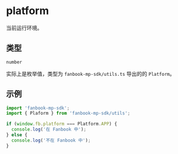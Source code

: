 # platform

当前运行环境。

## 类型

`number`

实际上是枚举值，类型为 `fanbook-mp-sdk/utils.ts` 导出的的 `Platform`。

## 示例

```ts
import 'fanbook-mp-sdk';
import { Plaform } from 'fanbook-mp-sdk/utils';

if (window.fb.platform === Platform.APP) {
  console.log('在 Fanbook 中');
} else {
  console.log('不在 Fanbook 中');
}
```
